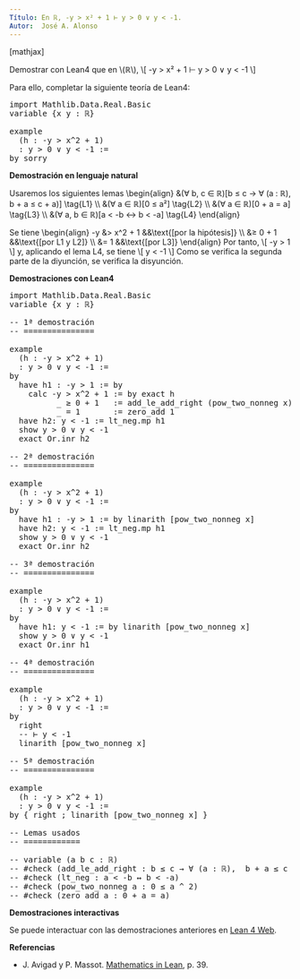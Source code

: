 ```yaml
---
Título: En ℝ, -y > x² + 1 ⊢ y > 0 ∨ y < -1.
Autor:  José A. Alonso
---
```


[mathjax]

Demostrar con Lean4 que en \\(ℝ\\),
\\[ -y > x² + 1 ⊢ y > 0 ∨ y < -1 \\]

Para ello, completar la siguiente teoría de Lean4:

<pre lang="lean">
import Mathlib.Data.Real.Basic
variable {x y : ℝ}

example
  (h : -y > x^2 + 1)
  : y > 0 ∨ y < -1 :=
by sorry
</pre>
<!--more-->

<b>Demostración en lenguaje natural</b>

Usaremos los siguientes lemas
\\begin{align}
   &(∀ b, c ∈ ℝ)[b ≤ c → ∀ (a : ℝ),  b + a ≤ c + a)]               \\tag{L1} \\\\
   &(∀ a ∈ ℝ)[0 ≤ a²]                                              \\tag{L2} \\\\
   &(∀ a  ∈ ℝ)[0 + a = a]                                          \\tag{L3} \\\\
   &(∀ a, b ∈ ℝ)[a < -b ↔ b < -a]                                  \\tag{L4}
\\end{align}

Se tiene
\\begin{align}
   -y &> x^2 + 1    &&\\text{[por la hipótesis]} \\\\
      &≥ 0 + 1      &&\\text{[por L1 y L2]} \\\\
      &= 1          &&\\text{[por L3]}
\\end{align}
Por tanto,
\\[ -y > 1 \\]
y, aplicando el lema L4, se tiene
\\[ y < -1 \\]
Como se verifica la segunda parte de la diyunción, se verifica la disyunción.

<b>Demostraciones con Lean4</b>

<pre lang="lean">
import Mathlib.Data.Real.Basic
variable {x y : ℝ}

-- 1ª demostración
-- ===============

example
  (h : -y > x^2 + 1)
  : y > 0 ∨ y < -1 :=
by
  have h1 : -y > 1 := by
    calc -y > x^2 + 1 := by exact h
          _ ≥ 0 + 1   := add_le_add_right (pow_two_nonneg x) 1
          _ = 1       := zero_add 1
  have h2: y < -1 := lt_neg.mp h1
  show y > 0 ∨ y < -1
  exact Or.inr h2

-- 2ª demostración
-- ===============

example
  (h : -y > x^2 + 1)
  : y > 0 ∨ y < -1 :=
by
  have h1 : -y > 1 := by linarith [pow_two_nonneg x]
  have h2: y < -1 := lt_neg.mp h1
  show y > 0 ∨ y < -1
  exact Or.inr h2

-- 3ª demostración
-- ===============

example
  (h : -y > x^2 + 1)
  : y > 0 ∨ y < -1 :=
by
  have h1: y < -1 := by linarith [pow_two_nonneg x]
  show y > 0 ∨ y < -1
  exact Or.inr h1

-- 4ª demostración
-- ===============

example
  (h : -y > x^2 + 1)
  : y > 0 ∨ y < -1 :=
by
  right
  -- ⊢ y < -1
  linarith [pow_two_nonneg x]

-- 5ª demostración
-- ===============

example
  (h : -y > x^2 + 1)
  : y > 0 ∨ y < -1 :=
by { right ; linarith [pow_two_nonneg x] }

-- Lemas usados
-- ============

-- variable (a b c : ℝ)
-- #check (add_le_add_right : b ≤ c → ∀ (a : ℝ),  b + a ≤ c + a)
-- #check (lt_neg : a < -b ↔ b < -a)
-- #check (pow_two_nonneg a : 0 ≤ a ^ 2)
-- #check (zero_add a : 0 + a = a)
</pre>

<b>Demostraciones interactivas</b>

Se puede interactuar con las demostraciones anteriores en <a href="https://live.lean-lang.org/#url=https://raw.githubusercontent.com/jaalonso/Calculemus2/main/src/Introduccion_de_la_disyuncion_2.lean" rel="noopener noreferrer" target="_blank">Lean 4 Web</a>.

<b>Referencias</b>

<ul>
<li> J. Avigad y P. Massot. <a href="https://bit.ly/3U4UjBk">Mathematics in Lean</a>, p. 39.</li>
</ul>
